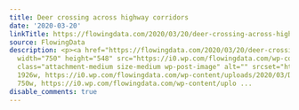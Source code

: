 ```yaml
---
title: Deer crossing across highway corridors
date: '2020-03-20'
linkTitle: https://flowingdata.com/2020/03/20/deer-crossing-across-highway-corridors/
source: FlowingData
description: <p><a href="https://flowingdata.com/2020/03/20/deer-crossing-across-highway-corridors/"><img
  width="750" height="548" src="https://i0.wp.com/flowingdata.com/wp-content/uploads/2020/03/Deer-migration-and-highways.png?fit=750%2C548&amp;ssl=1"
  class="attachment-medium size-medium wp-post-image" alt="" srcset="https://i0.wp.com/flowingdata.com/wp-content/uploads/2020/03/Deer-migration-and-highways.png?w=1926&amp;ssl=1
  1926w, https://i0.wp.com/flowingdata.com/wp-content/uploads/2020/03/Deer-migration-and-highways.png?resize=750%2C548&amp;ssl=1
  750w, https://i0.wp.com/flowingdata.com/wp-content/uplo ...
disable_comments: true
---
```

<p><a href="https://flowingdata.com/2020/03/20/deer-crossing-across-highway-corridors/"><img width="750" height="548" src="https://i0.wp.com/flowingdata.com/wp-content/uploads/2020/03/Deer-migration-and-highways.png?fit=750%2C548&amp;ssl=1" class="attachment-medium size-medium wp-post-image" alt="" srcset="https://i0.wp.com/flowingdata.com/wp-content/uploads/2020/03/Deer-migration-and-highways.png?w=1926&amp;ssl=1 1926w, https://i0.wp.com/flowingdata.com/wp-content/uploads/2020/03/Deer-migration-and-highways.png?resize=750%2C548&amp;ssl=1 750w, https://i0.wp.com/flowingdata.com/wp-content/uplo ...